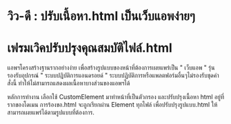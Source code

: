 # วิว-ดี : ปรับเนื้อหา.html เป็นเว็บแอพง่ายๆ
# เฟรมเวิคปรับปรุงคุณสมบัติไฟล์.html

แอพฯโครงสร้างฐานรากอย่างง่าย เพื่อสร้างรูปแบบของหน้าที่ต้องการเผยแพร่เป็น " เว็บแอพ " 
รุ่นรองรับอุปกรณ์ " ระบบปฎิบัติการแอนดรอยด์ " 
ระบบปฏิบัติการหรือแพลตฟอร์มอื่นๆไม่รองรับชุดคำสั่งนี้ ทำให้ไม่สามารถแสดงผลเนื้อหาบางส่วนของแอพฯได้

หลักการทำงาน 
เลือกใช้ CustomElement มาทำหน้าที่เป็นตัวกรอง และปรับปรุงเนื้อหา html อยู่ที่รากของโดเมน การร้องขอ.html จะถูกเรียกผ่าน Element ทุกไฟล์
เพื่อปรับปรุงรูปแบบ.html ให้สามารถเผยแพร่ได้ตามรูปแบบที่ต้องการ.
